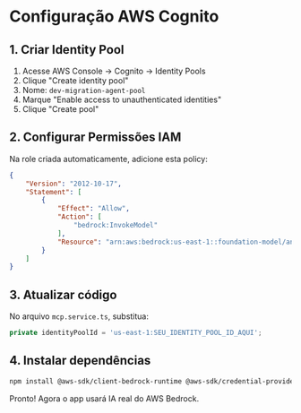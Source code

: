# Configuração AWS Cognito

## 1. Criar Identity Pool

1. Acesse AWS Console → Cognito → Identity Pools
2. Clique "Create identity pool"
3. Nome: `dev-migration-agent-pool`
4. Marque "Enable access to unauthenticated identities"
5. Clique "Create pool"

## 2. Configurar Permissões IAM

Na role criada automaticamente, adicione esta policy:

```json
{
    "Version": "2012-10-17",
    "Statement": [
        {
            "Effect": "Allow",
            "Action": [
                "bedrock:InvokeModel"
            ],
            "Resource": "arn:aws:bedrock:us-east-1::foundation-model/anthropic.claude-3-sonnet-20240229-v1:0"
        }
    ]
}
```

## 3. Atualizar código

No arquivo `mcp.service.ts`, substitua:
```typescript
private identityPoolId = 'us-east-1:SEU_IDENTITY_POOL_ID_AQUI';
```

## 4. Instalar dependências

```bash
npm install @aws-sdk/client-bedrock-runtime @aws-sdk/credential-providers
```

Pronto! Agora o app usará IA real do AWS Bedrock.